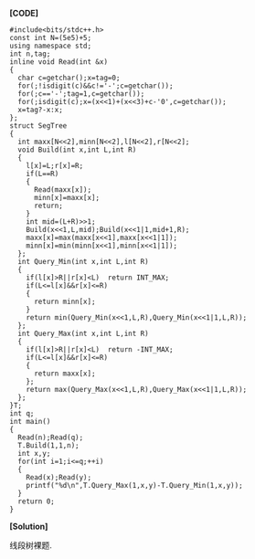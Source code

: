 **[CODE]**

    #include<bits/stdc++.h>
    const int N=(5e5)+5;
    using namespace std;
    int n,tag;
    inline void Read(int &x)
    {
      char c=getchar();x=tag=0;
      for(;!isdigit(c)&&c!='-';c=getchar());
      for(;c=='-';tag=1,c=getchar());
      for(;isdigit(c);x=(x<<1)+(x<<3)+c-'0',c=getchar());
      x=tag?-x:x;
    };
    struct SegTree
    {
      int maxx[N<<2],minn[N<<2],l[N<<2],r[N<<2];
      void Build(int x,int L,int R)
      {
        l[x]=L;r[x]=R;
        if(L==R)
        {
          Read(maxx[x]);
          minn[x]=maxx[x];
          return;
        }
        int mid=(L+R)>>1;
        Build(x<<1,L,mid);Build(x<<1|1,mid+1,R);
        maxx[x]=max(maxx[x<<1],maxx[x<<1|1]);
        minn[x]=min(minn[x<<1],minn[x<<1|1]);
      };
      int Query_Min(int x,int L,int R)
      {
        if(l[x]>R||r[x]<L)	return INT_MAX;
        if(L<=l[x]&&r[x]<=R)
        {
          return minn[x];
        }
        return min(Query_Min(x<<1,L,R),Query_Min(x<<1|1,L,R));
      };
      int Query_Max(int x,int L,int R)
      {
        if(l[x]>R||r[x]<L)	return -INT_MAX;
        if(L<=l[x]&&r[x]<=R)
        {
          return maxx[x];
        };
        return max(Query_Max(x<<1,L,R),Query_Max(x<<1|1,L,R));
      };
    }T;
    int q;
    int main()
    {
      Read(n);Read(q);
      T.Build(1,1,n);
      int x,y;
      for(int i=1;i<=q;++i) 
      {
        Read(x);Read(y);
        printf("%d\n",T.Query_Max(1,x,y)-T.Query_Min(1,x,y));
      }
      return 0;
    }
    
**[Solution]**

线段树裸题.
